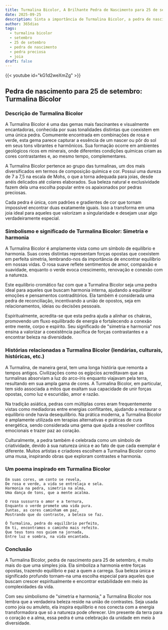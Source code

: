 ```yaml
---
title: Turmalina Bicolor, A Brilhante Pedra de Nascimento para 25 de setembro
date: 2025-09-25
description: Sinta a importância de Turmalina Bicolor, a pedra de nascimento de 25 de setembro que simboliza Simetria e harmonia. Deixe que sua beleza e significado iluminem seu dia.
author: 365dias
tags:
  - turmalina bicolor
  - setembro
  - 25 de setembro
  - pedra de nascimento
  - pedra preciosa
  - joia
draft: false
---
```


{{< youtube id="kG1d2weXmZg" >}}

## Pedra de nascimento para 25 de setembro: Turmalina Bicolor

### Descrição de Turmalina Bicolor

A Turmalina Bicolor é uma das gemas mais fascinantes e visualmente encantadoras, conhecida por suas tonalidades distintas que coexistem em uma única pedra. Comumente encontrada em combinações de rosa e verde, esta gema parece capturar a essência de um nascer ou pôr do sol em seus tons vibrantes e harmônicos. Sua formação ocorre em ambientes geológicos ricos em minerais, onde diferentes condições químicas criam as cores contrastantes e, ao mesmo tempo, complementares.

A Turmalina Bicolor pertence ao grupo das turmalinas, um dos mais diversificados em termos de composição química e cor. Possui uma dureza de 7 a 7,5 na escala de Mohs, o que a torna adequada para joias, desde anéis delicados até colares elaborados. Sua beleza natural e exclusividade fazem dela uma escolha popular entre os apaixonados por pedras preciosas.

Cada pedra é única, com padrões e gradientes de cor que tornam impossível encontrar duas exatamente iguais. Isso a transforma em uma joia ideal para aqueles que valorizam a singularidade e desejam usar algo verdadeiramente especial.

### Simbolismo e significado de Turmalina Bicolor: Simetria e harmonia

A Turmalina Bicolor é amplamente vista como um símbolo de equilíbrio e harmonia. Suas cores distintas representam forças opostas que coexistem em perfeita simetria, lembrando-nos da importância de encontrar equilíbrio em nossas vidas. O rosa suave reflete sentimentos de amor, compaixão e suavidade, enquanto o verde evoca crescimento, renovação e conexão com a natureza.

Este equilíbrio cromático faz com que a Turmalina Bicolor seja uma pedra ideal para aqueles que buscam harmonia interna, ajudando a equilibrar emoções e pensamentos contraditórios. Ela também é considerada uma pedra de reconciliação, incentivando a união de opostos, seja em relacionamentos, ideias ou decisões pessoais.

Espiritualmente, acredita-se que esta pedra ajuda a alinhar os chakras, promovendo um fluxo equilibrado de energia e fortalecendo a conexão entre mente, corpo e espírito. Seu significado de "simetria e harmonia" nos ensina a valorizar a coexistência pacífica de forças contrastantes e a encontrar beleza na diversidade.

### Histórias relacionadas a Turmalina Bicolor (lendárias, culturais, históricas, etc.)

A Turmalina, de maneira geral, tem uma longa história que remonta a tempos antigos. Civilizações como os egípcios acreditavam que as turmalinas absorviam a luz do arco-íris enquanto viajavam pela terra, resultando em sua ampla gama de cores. A Turmalina Bicolor, em particular, tem sido associada a mitos que exaltam sua capacidade de unir forças opostas, como luz e escuridão, amor e razão.

Na tradição asiática, pedras com múltiplas cores eram frequentemente vistas como mediadoras entre energias conflitantes, ajudando a restaurar o equilíbrio onde havia desequilíbrio. Na prática moderna, a Turmalina Bicolor é amplamente utilizada em terapias alternativas e práticas de cura energética, sendo considerada uma gema que ajuda a resolver conflitos emocionais e trazer paz ao coração.

Culturalmente, a pedra também é celebrada como um símbolo de criatividade, devido à sua natureza única e ao fato de que cada exemplar é diferente. Muitos artistas e criadores escolhem a Turmalina Bicolor como uma musa, inspirando obras que exploram contrastes e harmonia.

### Um poema inspirado em Turmalina Bicolor

```
Em suas cores, um conto se revela,  
De rosa e verde, a vida se entrelaça e sela.  
Harmonia na pedra, simetria na alma,  
Uma dança de tons, que a mente acalma.  

O rosa sussurra o amor e a ternura,  
Enquanto o verde promete uma vida pura.  
Juntas, as cores caminham em paz,  
Mostrando que do contraste, a beleza se faz.  

Ó Turmalina, pedra do equilíbrio perfeito,  
Em ti, encontramos o caminho mais refeito.  
Que teus tons nos guiem na jornada,  
Entre luz e sombra, na vida encantada.  
```

### Conclusão

A Turmalina Bicolor, pedra de nascimento para 25 de setembro, é muito mais do que uma simples joia. Ela simboliza a harmonia entre forças opostas, trazendo equilíbrio e paz a quem a carrega. Sua beleza única e significado profundo tornam-na uma escolha especial para aqueles que buscam crescer espiritualmente e encontrar estabilidade em meio às complexidades da vida.

Com seu simbolismo de "simetria e harmonia," a Turmalina Bicolor nos lembra que a verdadeira beleza reside na união de contrastes. Seja usada como joia ou amuleto, ela inspira equilíbrio e nos conecta com a energia transformadora que só a natureza pode oferecer. Um presente da terra para o coração e a alma, essa pedra é uma celebração da unidade em meio à diversidade.
